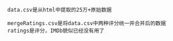 ```
data.csv是从html中提取的25万+原始数据
```

```
mergeRatings.csv是将data.csv中两种评分统一并合并后的数据
ratings是评分，IMDb貌似已经没有用了
```

